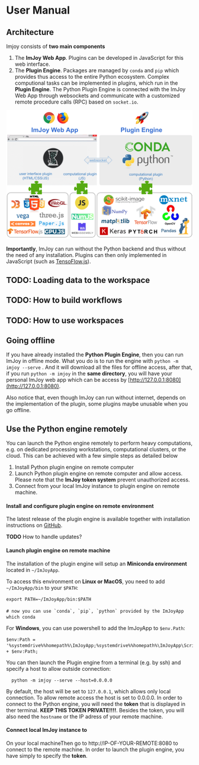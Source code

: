 # User Manual
## Architecture
Imjoy consists of **two main components**
1. The **ImJoy Web App**. Plugins can be developed in JavaScript for this web interface.
2. The **Plugin Engine**. Packages are managed by `conda` and `pip` which provides thus
access to the entire Python ecosystem. Complex computional tasks can be implemented
in plugins, which run in the **Plugin Engine**. The Python Plugin Engine is connected with the ImJoy Web App through websockets and communicate with a customized remote procedure calls (RPC) based on `socket.io`.

<img src="./asserts/imjoy-architecture.png" width="800px"></img>

**Importantly**, ImJoy can run without the Python backend and thus without the need of any
installation. Plugins can then only implemented in JavaScript (such as [TensoFlow.js](https://js.tensorflow.org/)).

## TODO: Loading data to the workspace

## TODO: How to build workflows

## TODO: How to use workspaces

## Going offline

If you have already installed the **Python Plugin Engine**, then you can run ImJoy in offline mode. What you do is to run the engine with `python -m imjoy --serve` . And it will download all the files for offline access, after that, if you run `python -m imjoy` in the **same directory**, you will have your personal ImJoy web app which can be access by [http://127.0.0.1:8080](http://127.0.0.1:8080).

Also notice that, even though ImJoy can run without internet, depends on the implementation of the plugin, some plugins maybe unusable when you go offline.

## Use the Python engine remotely
You can launch the Python engine remotely to perform heavy computations, e.g. on dedicated processing workstations, computational clusters, or the cloud. This can be achieved with a few simple steps as detailed below
1. Install Python plugin engine on remote computer
0. Launch Python plugin engine on remote computer and allow access. Please note that the **ImJoy token system** prevent unauthorized access.
0. Connect from your local ImJoy instance to plugin engine on remote machine. 

#### Install and configure plugin engine on remote environment
The latest release of the plugin engine is available together with installation instructions on [GitHub](https://github.com/oeway/ImJoy-Python/releases). 

**TODO** How to handle updates? 

#### Launch plugin engine on remote machine
The installation of the plugin engine will setup an **Miniconda environment** located in `~/ImJoyApp`.

To access this environment on **Linux or MacOS**, you need to add `~/ImJoyApp/bin` to your `$PATH`:
```
export PATH=~/ImJoyApp/bin:$PATH

# now you can use `conda`, `pip`, `python` provided by the ImJoyApp 
which conda

```
For **Windows**, you can use powershell to add the ImJoyApp to `$env.Path`:
```
$env:Path = '%systemdrive%%homepath%\ImJoyApp;%systemdrive%%homepath%\ImJoyApp\Scripts;' + $env:Path;
```

You can then launch the Plugin engine from a terminal (e.g. by ssh) and specify a host to allow outside connection:
```
  python -m imjoy --serve --host=0.0.0.0
```
By default, the host will be set to `127.0.0.1`, which allows only local connection. To allow remote access the host is set to 0.0.0.0. In order to connect to the Python engine, you will need the **token** that is displayed in ther terminal. **KEEP THIS TOKEN PRIVATE!!!!**. Besides the token, you will also need the `hostname` or the IP adress of your remote machine.

#### Connect local ImJoy instance to 
On your local machineThen go to http://IP-OF-YOUR-REMOTE:8080 to connect to the remote machine. In order to launch the plugin engine, you have simply to specify the **token**.
